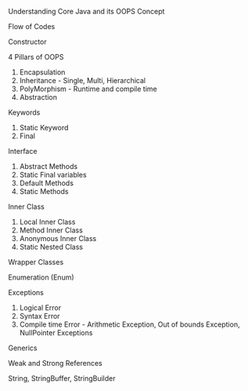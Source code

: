 Understanding Core Java and its OOPS Concept

Flow of Codes

Constructor

4 Pillars of OOPS

1. Encapsulation
2. Inheritance - Single, Multi, Hierarchical
3. PolyMorphism - Runtime and compile time
4. Abstraction

Keywords

1. Static Keyword
2. Final

Interface

1. Abstract Methods
2. Static Final variables
3. Default Methods
4. Static Methods

Inner Class

1. Local Inner Class
2. Method Inner Class
3. Anonymous Inner Class
4. Static Nested Class

Wrapper Classes

Enumeration (Enum)

Exceptions

1. Logical Error
2. Syntax Error
3. Compile time Error - Arithmetic Exception, Out of bounds Exception, NullPointer Exceptions

Generics

Weak and Strong References

String, StringBuffer, StringBuilder
